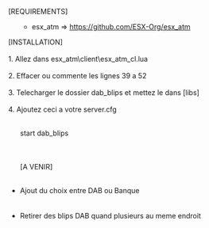 [REQUIREMENTS]
<ul>
<ul>
<li>esx_atm =&gt; <a href="https://github.com/ESX-Org/esx_atm">https://github.com/ESX-Org/esx_atm</a></li>
</ul>
</ul>
[INSTALLATION]
<br><br>
1. Allez dans esx_atm\client\esx_atm_cl.lua
<br><br>
2. Effacer ou commente les lignes 39 a 52 
<br><br>
3. Telecharger le dossier dab_blips et mettez le dans [libs] 
<br><br>
4. Ajoutez ceci a votre server.cfg 
<br><br>
<ul>

start dab_blips
<br><br><br><br>
[A VENIR]
<br><br>
<li>Ajout du choix entre DAB ou Banque</li>
<br><br>
<li>Retirer des blips DAB quand plusieurs au meme endroit</li>
